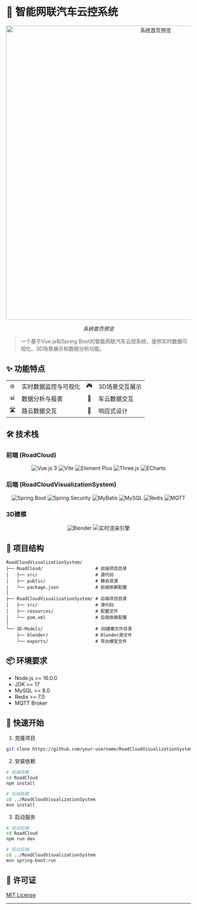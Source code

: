 # 🚗 智能网联汽车云控系统

<div align="center">
  <img src="https://github.com/user-attachments/assets/0c7531f8-5c91-415e-8d3e-0c9fd918622c" alt="系统首页预览" width="800"/>
  <p><em>系统首页预览</em></p>
</div>

> 一个基于Vue.js和Spring Boot的智能网联汽车云控系统，提供实时数据可视化、3D场景展示和数据分析功能。

## ✨ 功能特点

<div align="center">
  <table>
    <tr>
      <td align="center">🌐</td>
      <td>实时数据监控与可视化</td>
      <td align="center">🎮</td>
      <td>3D场景交互展示</td>
    </tr>
    <tr>
      <td align="center">📊</td>
      <td>数据分析与报表</td>
      <td align="center">🔄</td>
      <td>车云数据交互</td>
    </tr>
    <tr>
      <td align="center">🛣️</td>
      <td>路云数据交互</td>
      <td align="center">📱</td>
      <td>响应式设计</td>
    </tr>
  </table>
</div>

## 🛠️ 技术栈

### 前端 (RoadCloud)
<div align="center">
  <img src="https://img.shields.io/badge/Vue.js-3-4FC08D?style=flat&logo=vue.js" alt="Vue.js 3"/>
  <img src="https://img.shields.io/badge/Vite-4.0-646CFF?style=flat&logo=vite" alt="Vite"/>
  <img src="https://img.shields.io/badge/Element Plus-2.0-409EFF?style=flat&logo=element" alt="Element Plus"/>
  <img src="https://img.shields.io/badge/Three.js-0.150-000000?style=flat&logo=three.js" alt="Three.js"/>
  <img src="https://img.shields.io/badge/ECharts-5.0-AA344D?style=flat&logo=apache" alt="ECharts"/>
</div>

### 后端 (RoadCloudVisualizationSystem)
<div align="center">
  <img src="https://img.shields.io/badge/Spring Boot-3.0-6DB33F?style=flat&logo=spring" alt="Spring Boot"/>
  <img src="https://img.shields.io/badge/Spring Security-6.0-6DB33F?style=flat&logo=spring" alt="Spring Security"/>
  <img src="https://img.shields.io/badge/MyBatis-3.5-000000?style=flat&logo=mybatis" alt="MyBatis"/>
  <img src="https://img.shields.io/badge/MySQL-8.0-4479A1?style=flat&logo=mysql" alt="MySQL"/>
  <img src="https://img.shields.io/badge/Redis-7.0-DC382D?style=flat&logo=redis" alt="Redis"/>
  <img src="https://img.shields.io/badge/MQTT-5.0-660066?style=flat&logo=mqtt" alt="MQTT"/>
</div>

### 3D建模
<div align="center">
  <img src="https://img.shields.io/badge/Blender-3.0-E87D0D?style=flat&logo=blender" alt="Blender"/>
  <img src="https://img.shields.io/badge/实时渲染引擎-自定义-000000?style=flat" alt="实时渲染引擎"/>
</div>

## 📁 项目结构

```
RoadCloudVisualizationSystem/
├── RoadCloud/                    # 前端项目目录
│   ├── src/                      # 源代码
│   ├── public/                   # 静态资源
│   └── package.json              # 前端依赖配置
│
├── RoadCloudVisualizationSystem/ # 后端项目目录
│   ├── src/                      # 源代码
│   ├── resources/                # 配置文件
│   └── pom.xml                   # 后端依赖配置
│
└── 3D-Models/                    # 3D建模文件目录
    ├── blender/                  # Blender源文件
    └── exports/                  # 导出模型文件
```

## 📦 环境要求

- Node.js >= 16.0.0
- JDK >= 17
- MySQL >= 8.0
- Redis >= 7.0
- MQTT Broker

## 🚀 快速开始

1. 克隆项目
```bash
git clone https://github.com/your-username/RoadCloudVisualizationSystem.git
```

2. 安装依赖
```bash
# 前端依赖
cd RoadCloud
npm install

# 后端依赖
cd ../RoadCloudVisualizationSystem
mvn install
```

3. 启动服务
```bash
# 启动前端
cd RoadCloud
npm run dev

# 启动后端
cd ../RoadCloudVisualizationSystem
mvn spring-boot:run
```

## 📝 许可证

[MIT License](LICENSE)

---
